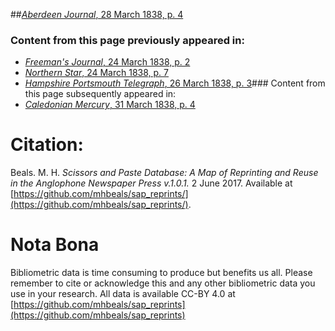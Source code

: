 ##[*Aberdeen Journal*, 28 March 1838, p. 4](https://mhbeals.github.io/sap_html/Aberdeen-Journal/Aberdeen-Journal-28-March-1838-p-4)

### Content from this page previously appeared in:
+ [*Freeman's Journal*, 24 March 1838, p. 2](https://mhbeals.github.io/sap_html/Freeman's-Journal/Freeman's-Journal-24-March-1838-p-2)
+ [*Northern Star*, 24 March 1838, p. 7](https://mhbeals.github.io/sap_html/Northern-Star/Northern-Star-24-March-1838-p-7)
+ [*Hampshire Portsmouth Telegraph*, 26 March 1838, p. 3](https://mhbeals.github.io/sap_html/Hampshire-Portsmouth-Telegraph/Hampshire-Portsmouth-Telegraph-26-March-1838-p-3)### Content from this page subsequently appeared in:
+ [*Caledonian Mercury*, 31 March 1838, p. 4](https://mhbeals.github.io/sap_html/Caledonian-Mercury/Caledonian-Mercury-31-March-1838-p-4)
                    
# Citation: 

Beals. M. H. *Scissors and Paste Database: A Map of Reprinting and Reuse in the Anglophone Newspaper Press v.1.0.1.* 2 June 2017. Available at [https://github.com/mhbeals/sap_reprints/](https://github.com/mhbeals/sap_reprints/). 
                    
# Nota Bona

Bibliometric data is time consuming to produce but benefits us all. Please remember to cite or acknowledge this and any other bibliometric data you use in your research. All data is available CC-BY 4.0 at [https://github.com/mhbeals/sap_reprints](https://github.com/mhbeals/sap_reprints)